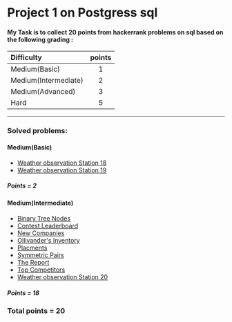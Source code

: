 # Project 1 on Postgress sql

#### My Task is to collect 20 points from hackerrank problems on sql based on the following grading :

| Difficulty             | points | 
| :---                   | :----: |       
| Medium(Basic)          | 1      | 
| Medium(Intermediate)   | 2      | 
| Medium(Advanced)       | 3      | 
| Hard                   | 5      | 
---
### Solved problems:
#### Medium(Basic)
* [Weather observation Station 18](https://www.hackerrank.com/challenges/weather-observation-station-18/problem)
* [Weather observation Station 19](https://www.hackerrank.com/challenges/weather-observation-station-19/problem)

##### Points = 2


#### Medium(Intermediate)
* [Binary Tree Nodes](https://www.hackerrank.com/challenges/binary-search-tree-1/problem)
* [Contest Leaderboard](https://www.hackerrank.com/challenges/contest-leaderboard/problem)
* [New Companies](https://www.hackerrank.com/challenges/the-company/problem)
* [Ollivander's Inventory](https://www.hackerrank.com/challenges/harry-potter-and-wands/problem)
* [Placments](https://www.hackerrank.com/challenges/placements/problem?isFullScreen=true)
* [Symmetric Pairs](https://www.hackerrank.com/challenges/symmetric-pairs/problem)
* [The Report](https://www.hackerrank.com/challenges/the-report/problem)
* [Top Competitors](https://www.hackerrank.com/challenges/full-score/problem)
* [Weather observation Station 20](https://www.hackerrank.com/challenges/weather-observation-station-20/problem)

##### Points = 18

### Total points = 20

